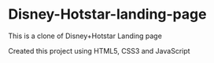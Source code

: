# Disney-Hotstar-landing-page
This is a clone of Disney+Hotstar Landing page
 
Created this project using HTML5, CSS3 and JavaScript
